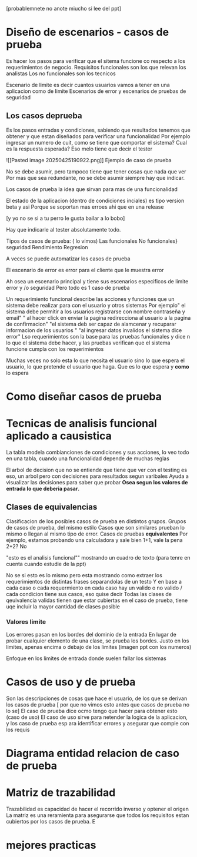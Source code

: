 [probablemnete no anote miucho si lee del ppt]

# Diseño de escenarios - casos de prueba

Es hacer los pasos para verificar que el sitema funcione co respecto a los requerimientos de negocio.
Requisitos funcionales son los que relevan los analistas
Los no funcionales son los tecnicos

Escenario de limite es decir cuantos usuarios vamos a tener en una aplicacion  como de limite
Escenarios de error y escenarios de pruebas de seguridad

## Los casos deprueba

Es los pasos entradas y condiciones, sabiendo que resultados tenemos que obtener y que estan diseñados para verificar una funcionalidad
Por ejemplo ingresar un numero de cuit, como se tiene que comportar el sistema? Cual es la respuesta esperada? Eso melo tiene que decir el tester

![[Pasted image 20250425190922.png]]
Ejemplo de caso de prueba

No se debe asumir, pero tampoco tiene que tener cosas que nada que ver
Por mas que sea redundante, no se debe asumir siempre hay que indicar.

Los casos de prueba la idea que sirvan para mas de una funcionalidad

El estado de la aplicacion (dentro de condiciones inciales) es tipo version beta y asi
Porque se soportan mas erroes ahi que en una release

[y yo no se si a tu perro le gusta bailar a lo bobo]

Hay que indicarle al tester absolutamente todo.

Tipos de casos de prueba: ( lo vimos)
Las funcionales 
No funcionales}
seguridad
Rendimiento
Regresion

A veces se puede automatizar los casos de prueba

El escenario de error es error para el cliente que le muestra error

Ah osea un escenario principal y tiene sus escenarios especificos de limite error y /o seguridad
Pero todo es 1 caso de prueba

Un requerimiento funcional describe las acciones y funciones que un sistema debe realizar para con el usuario y otros sistemas
Por ejemplo" el sistema debe permitir a los usuarios registrarse con nombre contraseña y email" " al hacer click en enviar la pagina redirecciona al usuario a la pagina de confirmacion" "el sistema deb ser capaz de alamcenar y recuparar informacion de los usuarios " "al ingresar datos invalidos el sistema dice error"
Lso requerimientos son la base para las pruebas funcionales  y dice n lo que el sistema debe hacer, y las pruebas verifican que el sistema funcione cumpla con los requerimientos

Muchas veces no solo esta lo que necsita el usuario sino lo que espera el usuario, lo que pretende el usuario que haga.
Que es lo que espera y **como** lo espera

# Como diseñar casos de prueba 


# Tecnicas de analisis funcional aplicado a causistica

La tabla modela combianciones de condiciones y sus acciones, lo veo todo en una tabla, cuando una funcionalidad depende de muchas reglas

El arbol de decision que no se entiende que tiene que ver con el testing es eso, un arbol pero con decisiones para resultados segun varibales
Ayuda a visualizar las decisiones para saber que probar
**Osea segun los valores de entrada lo que deberia pasar**.

## Clases de equivalencias

Clasificacion de los posibles casos de prueba en distintos grupos.
Grupos de casos de prueba, del mismo estilo
Casos que son similares prueban lo mismo o llegan al mismo tipo de error. Casos de pruebas **equivalentes** 
Por ejemplo, estamos probando una calculadora y sale bien 1+1, vale la pena 2+2? No

"esto es el analisis funcional"" mostrando un cuadro de texto (para tenre en cuenta cuando estudie de la ppt)

No se si esto es lo mismo pero esta mostrando como extraer los requerimientos de distintas frases separandolas de un testo
Y en base a cada caso o cada requermiento en cada caso hay un valido o no valido / cada condicion tiene sus casos, eso quise decir
Todas las clases de qeuivalencia validas tienen que estar cubiertas en el caso de prueba, tiene uqe incluir la mayor cantidad de clases posible

### Valores limite

Los errores pasan en los bordes del dominio de la entrada
En lugar de probar cualquier elemento de una clase, se prueba los bordes. 
Justo en los limites, apenas encima o debajo de los limites
(imagen ppt con los numeros)

Enfoque en los limites de entrada donde suelen fallar los sistemas

# Casos de uso  y de prueba

Son las descripciones de cosas que hace el usuario, de los que se derivan los casos de prueba [ por que no vimos esto antes que casos de prueba no lo se]
El caso de prueba dice ocmo tengo que hacer para obtener esto (caso de uso)
El caso de uso sirve para netender la logica de la aplicacion, y los caso de prueba esp ara identificar errores y asegurar que comple con los requis 

# Diagrama entidad relacion de caso de prueba 


# Matriz de trazabilidad

Trazabilidad es capacidad de hacer el recorrido inverso y optener el origen
La matriz es una reramienta para asegurarse que todos los requisitos estan cubiertos por los casos de prueba. E
# mejores practicas


